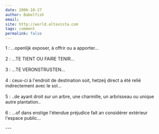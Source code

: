 ```yaml
---
date: 2006-10-27
author: Babelfish
email: 
site: http://world.altavista.com
tags: comment
permalink: false
---
```


<p>1 : ...openlijk exposer, à offrir ou a apporter... <br />
<br />
2 : ...TE TIENT OU FAIRE TENIR... <br />
<br />
3 : ...TE VERONSTRUSTEN... <br />
<br />
4 : ceux-ci à l'endroit de destination soit, hetzeij direct a été relié indirectement avec le sol... <br />
<br />
5 : ..de ayant droit sur un arbre, une charmille, un arbrisseau ou unique autre plantation.. <br />
<br />
6 : ...of dans enstige l'étendue préjudice fait an considérer extérieur l'espace public...</p>
---